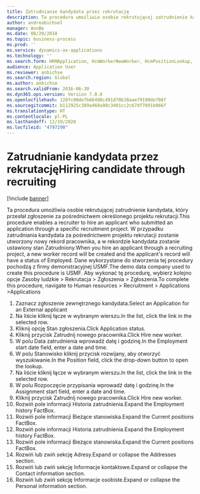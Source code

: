 ```yaml
---
title: Zatrudnianie kandydata przez rekrutację
description: Ta procedura umożliwia osobie rekrutującej zatrudnienie kandydata, który przesłał zgłoszenie za pośrednictwem określonego projektu rekrutacji.
author: andreabichsel
manager: AnnBe
ms.date: 08/29/2018
ms.topic: business-process
ms.prod: ''
ms.service: dynamics-ax-applications
ms.technology: ''
ms.search.form: HRMApplication, HcmWorkerNewWorker, HcmPositionLookup, HcmWorker, HcmPosition, HcmPositionDateManager,  DefaultDashboard
audience: Application User
ms.reviewer: anbichse
ms.search.region: Global
ms.author: anbichse
ms.search.validFrom: 2016-06-30
ms.dyn365.ops.version: Version 7.0.0
ms.openlocfilehash: 120fc00de7b66490c491d70b38aae79190de708f
ms.sourcegitcommit: b112925c389a460a98c3401cc2c67df7091b066f
ms.translationtype: HT
ms.contentlocale: pl-PL
ms.lasthandoff: 12/19/2020
ms.locfileid: "4797290"
---
```

# <a name="hiring-candidate-through-recruiting"></a><span data-ttu-id="b566a-103">Zatrudnianie kandydata przez rekrutację</span><span class="sxs-lookup"><span data-stu-id="b566a-103">Hiring candidate through recruiting</span></span>

[!include [banner](../../includes/banner.md)]

<span data-ttu-id="b566a-104">Ta procedura umożliwia osobie rekrutującej zatrudnienie kandydata, który przesłał zgłoszenie za pośrednictwem określonego projektu rekrutacji.</span><span class="sxs-lookup"><span data-stu-id="b566a-104">This procedure enables a recruiter to hire an applicant who submitted an application through a specific recruitment project.</span></span> <span data-ttu-id="b566a-105">W przypadku zatrudniania kandydata za pośrednictwem projektu rekrutacji zostanie utworzony nowy rekord pracownika, a w rekordzie kandydata zostanie ustawiony stan Zatrudniony.</span><span class="sxs-lookup"><span data-stu-id="b566a-105">When you hire an applicant through a recruiting project, a new worker record will be created and the applicant's record will have a status of Employed.</span></span> <span data-ttu-id="b566a-106">Dane wykorzystane do stworzenia tej procedury pochodzą z firmy demonstracyjnej USMF.</span><span class="sxs-lookup"><span data-stu-id="b566a-106">The demo data company used to create this procedure is USMF.</span></span> <span data-ttu-id="b566a-107">Aby wykonać tę procedurę, wybierz kolejno opcje Zasoby ludzkie > Rekrutacja > Zgłoszenia > Zgłoszenia.</span><span class="sxs-lookup"><span data-stu-id="b566a-107">To complete this procedure, navigate to Human resources > Recruitment > Applications >Applications</span></span> 

1. <span data-ttu-id="b566a-108">Zaznacz zgłoszenie zewnętrznego kandydata.</span><span class="sxs-lookup"><span data-stu-id="b566a-108">Select an Application for an External applicant</span></span>
2. <span data-ttu-id="b566a-109">Na liście kliknij łącze w wybranym wierszu.</span><span class="sxs-lookup"><span data-stu-id="b566a-109">In the list, click the link in the selected row.</span></span>
3. <span data-ttu-id="b566a-110">Kliknij opcję Stan zgłoszenia.</span><span class="sxs-lookup"><span data-stu-id="b566a-110">Click Application status.</span></span>
4. <span data-ttu-id="b566a-111">Kliknij przycisk Zatrudnij nowego pracownika.</span><span class="sxs-lookup"><span data-stu-id="b566a-111">Click Hire new worker.</span></span>
5. <span data-ttu-id="b566a-112">W polu Data zatrudnienia wprowadź datę i godzinę.</span><span class="sxs-lookup"><span data-stu-id="b566a-112">In the Employment start date field, enter a date and time.</span></span>
6. <span data-ttu-id="b566a-113">W polu Stanowisko kliknij przycisk rozwijany, aby otworzyć wyszukiwanie.</span><span class="sxs-lookup"><span data-stu-id="b566a-113">In the Position field, click the drop-down button to open the lookup.</span></span>
7. <span data-ttu-id="b566a-114">Na liście kliknij łącze w wybranym wierszu.</span><span class="sxs-lookup"><span data-stu-id="b566a-114">In the list, click the link in the selected row.</span></span>
8. <span data-ttu-id="b566a-115">W polu Rozpoczęcie przypisania wprowadź datę i godzinę.</span><span class="sxs-lookup"><span data-stu-id="b566a-115">In the Assignment start field, enter a date and time.</span></span>
9. <span data-ttu-id="b566a-116">Kliknij przycisk Zatrudnij nowego pracownika.</span><span class="sxs-lookup"><span data-stu-id="b566a-116">Click Hire new worker.</span></span>
10. <span data-ttu-id="b566a-117">Rozwiń pole informacji Historia zatrudnienia.</span><span class="sxs-lookup"><span data-stu-id="b566a-117">Expand the Employment history FactBox.</span></span>
11. <span data-ttu-id="b566a-118">Rozwiń pole informacji Bieżące stanowiska.</span><span class="sxs-lookup"><span data-stu-id="b566a-118">Expand the Current positions FactBox.</span></span>
12. <span data-ttu-id="b566a-119">Rozwiń pole informacji Historia zatrudnienia.</span><span class="sxs-lookup"><span data-stu-id="b566a-119">Expand the Employment history FactBox.</span></span>
13. <span data-ttu-id="b566a-120">Rozwiń pole informacji Bieżące stanowiska.</span><span class="sxs-lookup"><span data-stu-id="b566a-120">Expand the Current positions FactBox.</span></span>
14. <span data-ttu-id="b566a-121">Rozwiń lub zwiń sekcję Adresy.</span><span class="sxs-lookup"><span data-stu-id="b566a-121">Expand or collapse the Addresses section.</span></span>
15. <span data-ttu-id="b566a-122">Rozwiń lub zwiń sekcję Informacje kontaktowe.</span><span class="sxs-lookup"><span data-stu-id="b566a-122">Expand or collapse the Contact information section.</span></span>
16. <span data-ttu-id="b566a-123">Rozwiń lub zwiń sekcję Informacje osobiste.</span><span class="sxs-lookup"><span data-stu-id="b566a-123">Expand or collapse the Personal information section.</span></span>

